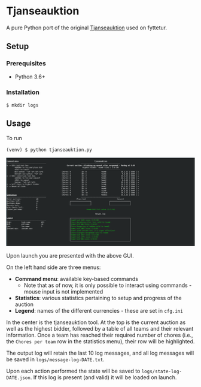 # Tjanseauktion

A pure Python port of the original [Tjanseauktion](https://github.com/MikkelKettunen/Tjanseauktion) used on fyttetur.

## Setup

### Prerequisites

- Python 3.6+

### Installation

```
$ mkdir logs
```

## Usage

To run

```
(venv) $ python tjanseauktion.py
```

![gui](img/gui.png)

Upon launch you are presented with the above GUI.

On the left hand side are three menus:
- **Command menu**: available key-based commands
  - Note that as of now, it is only possible to interact using commands - mouse input is not implemented
- **Statistics**: various statistics pertaining to setup and progress of the auction
- **Legend**: names of the different currencies - these are set in `cfg.ini`

In the center is the tjanseauktion tool. 
At the top is the current auction as well as the highest bidder, followed by a table of all teams and their relevant information.
Once a team has reached their required number of chores (i.e., the `Chores per team` row in the statistics menu), their row will be highlighted.

The output log will retain the last 10 log messages, and all log messages will be saved in `logs/message-log-DATE.txt`.

Upon each action performed the state will be saved to `logs/state-log-DATE.json`.
If this log is present (and valid) it will be loaded on launch.

